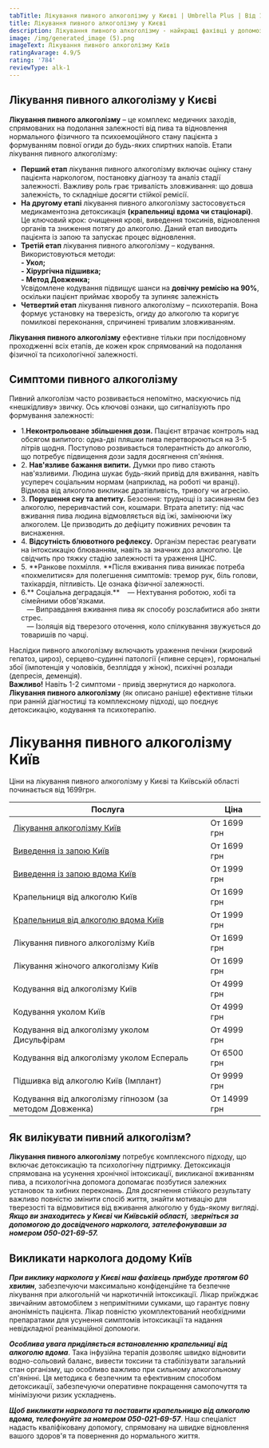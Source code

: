 ```yaml
---
tabTitle: Лікування пивного алкоголізму у Києві | Umbrella Plus | Від 1699 грн
title: Лікування пивного алкоголізму у Києві
description: Лікування пивного алкоголізму - найкращі фахівці у допомозі із залежністю Київ
image: /img/generated_image (5).png
imageText: Лікування пивного алкоголізму Київ
ratingAvarage: 4.9/5
rating: '784'
reviewType: alk-1
---
```


## Лікування пивного алкоголізму у Києві

**Лікування пивного алкоголізму** – це комплекс медичних заходів, спрямованих на подолання залежності від пива та відновлення нормального фізичного та психоемоційного стану пацієнта з формуванням повної огиди до будь-яких спиртних напоїв. Етапи лікування пивного алкоголізму:

* **Перший етап** лікування пивного алкоголізму включає оцінку стану пацієнта наркологом, постановку діагнозу та аналіз стадії залежності. Важливу роль грає тривалість зловживання: що довша залежність, то складніше досягти стійкої ремісії.
* **На другому етапі** лікування пивного алкоголізму застосовується медикаментозна детоксикація **(крапельниці вдома чи стаціонарі)**. Це ключовий крок: очищення крові, виведення токсинів, відновлення органів та зниження потягу до алкоголю. Даний етап виводить пацієнта із запою та запускає процес відновлення.
* **Третій етап** лікування пивного алкоголізму – кодування. Використовуються методи:\
  **- Укол;**\
  **- Хірургічна підшивка;**\
  **- Метод Довженка;**\
  Усвідомлене кодування підвищує шанси на **довічну ремісію на 90%**, оскільки пацієнт приймає хворобу та зупиняє залежність
* **Четвертий етап** лікування пивного алкоголізму – психотерапія. Вона формує установку на тверезість, огиду до алкоголю та коригує помилкові переконання, спричинені тривалим зловживанням.

**Лікування пивного алкоголізму** ефективне тільки при послідовному проходженні всіх етапів, де кожен крок спрямований на подолання фізичної та психологічної залежності.

## Симптоми пивного алкоголізму

Пивний алкоголізм часто розвивається непомітно, маскуючись під «нешкідливу» звичку. Ось ключові ознаки, що сигналізують про формування залежності:

* 1.**Неконтрольоване збільшення дози.** Пацієнт втрачає контроль над обсягом випитого: одна-дві пляшки пива перетворюються на 3-5 літрів щодня. Поступово розвивається толерантність до алкоголю, що потребує підвищення дози задля досягнення сп'яніння.
* 2. **Нав'язливе бажання випити.** Думки про пиво стають нав'язливими. Людина шукає будь-який привід для вживання, навіть усупереч соціальним нормам (наприклад, на роботі чи вранці). Відмова від алкоголю викликає дратівливість, тривогу чи агресію.
* 3. **Порушення сну та апетиту.** Безсоння: труднощі із засинанням без алкоголю, переривчастий сон, кошмари. Втрата апетиту: під час вживання пива людина відмовляється від їжі, замінюючи їжу алкоголем. Це призводить до дефіциту поживних речовин та виснаження.
* 4\. **Відсутність блювотного рефлексу.** Організм перестає реагувати на інтоксикацію блюванням, навіть за значних доз алкоголю. Це свідчить про тяжку стадію залежності та ураження ЦНС.
* 5. **Ранкове похмілля. **Після вживання пива виникає потреба «похмелитися» для полегшення симптомів: тремор рук, біль голови, тахікардія, пітливість. Це ознака фізичної залежності.
* 6.** Соціальна деградація.**
     — Нехтування роботою, хобі та сімейними обов'язками.\
     — Виправдання вживання пива як способу розслабитися або зняти стрес. \
     — Ізоляція від тверезого оточення, коло спілкування звужується до товаришів по чарці.

Наслідки пивного алкоголізму включають ураження печінки (жировий гепатоз, цироз), серцево-судинні патології («пивне серце»), гормональні збої (імпотенція у чоловіків, безпліддя у жінок), психічні розлади (депресія, деменція).\
**Важливо!** Навіть 1-2 симптоми - привід звернутися до нарколога. **Лікування пивного алкоголізму** (як описано раніше) ефективне тільки при ранній діагностиці та комплексному підході, що поєднує детоксикацію, кодування та психотерапію.

# Лікування пивного алкоголізму Київ

Ціни на лікування пивного алкоголізму у Києві та Київській області починається від 1699грн.

| Послуга                                                                                                        | Ціна         |
| -------------------------------------------------------------------------------------------------------------- | ------------ |
| [Лікування алкоголізму Київ](https://umbrella-plus.com.ua/uk/kiev/likyvania-alkogolizmy-kiev/)                 | От 1699 грн  |
| [Виведення із запою Київ](https://umbrella-plus.com.ua/uk/kiev/vivod-iz-zapoia-kiev-ua/)                       | От 1699 грн  |
| [Виведення із запою вдома Київ](https://umbrella-plus.com.ua/uk/kiev/vivod-iz-zapoia-na-domy-kiev-ua/)         | От 1999 грн  |
| Крапельниця від алкоголю Київ                                                                                  | От 1699 грн  |
| [Крапельниця від алкоголю вдома Київ](https://umbrella-plus.com.ua/uk/kiev/kapelnica_ot_alkogola_na_dom_kiev/) | От 1999 грн  |
| Лікування пивного алкоголізму Київ                                                                             | От 1699 грн  |
| Лікування жіночого алкоголізму Київ                                                                            | От 1699 грн  |
| Кодування від алкоголізму Київ                                                                                 | От 4999 грн  |
| Кодування уколом Київ                                                                                          | От 4999 грн  |
| Кодування від алкоголізму уколом Дисульфірам                                                                   | От 4999 грн  |
| Кодування від алкоголізму уколом Еспераль                                                                      | От 6500 грн  |
| Підшивка від алкоголю Київ (Імплант)                                                                           | От 9999 грн  |
| Кодування від алкоголізму гіпнозом (за методом Довженка)                                                       | От 14999 грн |

## Як вилікувати пивний алкоголізм?

**Лікування пивного алкоголізму** потребує комплексного підходу, що включає детоксикацію та психологічну підтримку. Детоксикація спрямована на усунення хронічної інтоксикації, викликаної вживанням пива, а психологічна допомога допомагає позбутися залежних установок та хибних переконань. Для досягнення стійкого результату важливо повністю змінити спосіб життя, знайти мотивацію для тверезості та відмовитися від вживання алкоголю у будь-якому вигляді. ***Якщо ви знаходитесь у Києві чи Київській області,*** з***верніться за допомогою до досвідченого нарколога, зателефонувавши за номером 050-021-69-57.***

## Викликати нарколога додому Київ

***При виклику нарколога у Києві наш фахівець прибуде протягом 60 хвилин***, забезпечуючи максимально конфіденційне та безпечне лікування при алкогольній чи наркотичній інтоксикації. Лікар приїжджає звичайним автомобілем з непримітними сумками, що гарантує повну анонімність пацієнта. Лікар повністю укомплектований необхідними препаратами для усунення симптомів інтоксикації та надання невідкладної реанімаційної допомоги.

***Особлива увага приділяється встановленню крапельниці від алкоголю вдома***. Така інфузійна терапія дозволяє швидко відновити водно-сольовий баланс, вивести токсини та стабілізувати загальний стан організму, що особливо важливо при сильному алкогольному сп'янінні. Ця методика є безпечним та ефективним способом детоксикації, забезпечуючи оперативне покращення самопочуття та мінімізуючи ризик ускладнень.

***Щоб викликати нарколога та поставити крапельницю від алкоголю вдома, телефонуйте за номером 050-021-69-57***. Наш спеціаліст надасть кваліфіковану допомогу, спрямовану на швидке відновлення вашого здоров'я та повернення до нормального життя.
